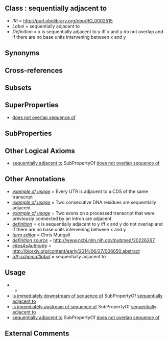 
## Class : sequentially adjacent to

 * *IRI* = http://purl.obolibrary.org/obo/RO_0002515
 * *Label* = sequentially adjacent to
 * *Definition* = x is sequentially adjacent to y iff x and y do not overlap and if there are no base units intervening between x and y

## Synonyms


## Cross-references


## Subsets


## SuperProperties

 * [does not overlap sequence of](../../RO/27/RO_0002527.md)

## SubProperties


## Other Logical Axioms

 * [sequentially adjacent to](../../RO/15/RO_0002515.md) SubPropertyOf [does not overlap sequence of](../../RO/27/RO_0002527.md)

## Other Annotations

 * *[example of usage](../../IAO/12/IAO_0000112.md)* = Every UTR is adjacent to a CDS of the same transcript
 * *[example of usage](../../IAO/12/IAO_0000112.md)* = Two consecutive DNA residues are sequentially adjacent
 * *[example of usage](../../IAO/12/IAO_0000112.md)* = Two exons on a processed transcript that were previously connected by an intron are adjacent
 * *[definition](../../IAO/15/IAO_0000115.md)* = x is sequentially adjacent to y iff x and y do not overlap and if there are no base units intervening between x and y
 * *[term editor](../../IAO/17/IAO_0000117.md)* = Chris Mungall
 * *[definition source](../../IAO/19/IAO_0000119.md)* = http://www.ncbi.nlm.nih.gov/pubmed/20226267
 * *[citesAsAuthority](../../ty/citesAsAuthority.md)* = http://biorxiv.org/content/early/2014/06/27/006650.abstract
 * *[rdf-schema#label](../../el/rdf-schema#label.md)* = sequentially adjacent to

## Usage

 * -
 * [is immediately downstream of sequence of](../../RO/30/RO_0002530.md) SubPropertyOf [sequentially adjacent to](../../RO/15/RO_0002515.md)
 * [is immediately upstream of sequence of](../../RO/31/RO_0002531.md) SubPropertyOf [sequentially adjacent to](../../RO/15/RO_0002515.md)
 * [sequentially adjacent to](../../RO/15/RO_0002515.md) SubPropertyOf [does not overlap sequence of](../../RO/27/RO_0002527.md)

## External Comments

